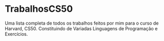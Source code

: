 # TrabalhosCS50
Uma lista completa de todos os trabalhos feitos por mim para o curso de Harvard, CS50. Constituindo de Variadas Linguagens de Programação e Exercícios.
